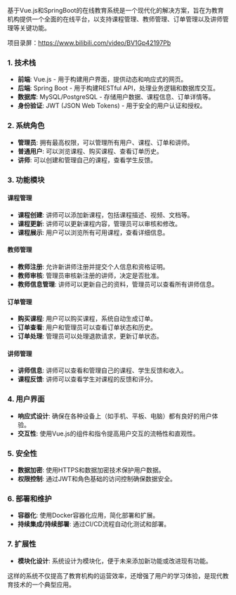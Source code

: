 ﻿基于Vue.js和SpringBoot的在线教育系统是一个现代化的解决方案，旨在为教育机构提供一个全面的在线平台，以支持课程管理、教师管理、订单管理以及讲师管理等关键功能。

项目录屏：https://www.bilibili.com/video/BV1Gp42197Pb

### 1. 技术栈

- **前端**: Vue.js - 用于构建用户界面，提供动态和响应式的网页。
- **后端**: Spring Boot - 用于构建RESTful API，处理业务逻辑和数据库交互。
- **数据库**: MySQL/PostgreSQL - 存储用户数据、课程信息、订单详情等。
- **身份验证**: JWT (JSON Web Tokens) - 用于安全的用户认证和授权。

### 2. 系统角色

- **管理员**: 拥有最高权限，可以管理所有用户、课程、订单和讲师。
- **普通用户**: 可以浏览课程、购买课程、查看订单历史。
- **讲师**: 可以创建和管理自己的课程，查看学生反馈。

### 3. 功能模块

#### 课程管理

- **课程创建**: 讲师可以添加新课程，包括课程描述、视频、文档等。
- **课程更新**: 讲师可以更新课程内容，管理员可以审核和修改。
- **课程展示**: 用户可以浏览所有可用课程，查看详细信息。

#### 教师管理

- **教师注册**: 允许新讲师注册并提交个人信息和资格证明。
- **教师审核**: 管理员审核新注册的讲师，决定是否批准。
- **教师信息管理**: 讲师可以更新自己的资料，管理员可以查看所有讲师信息。

#### 订单管理

- **购买课程**: 用户可以购买课程，系统自动生成订单。
- **订单查看**: 用户和管理员可以查看订单状态和历史。
- **订单处理**: 管理员可以处理退款请求，更新订单状态。

#### 讲师管理

- **讲师信息**: 讲师可以查看和管理自己的课程、学生反馈和收入。
- **课程反馈**: 讲师可以查看学生对课程的反馈和评分。

### 4. 用户界面

- **响应式设计**: 确保在各种设备上（如手机、平板、电脑）都有良好的用户体验。
- **交互性**: 使用Vue.js的组件和指令提高用户交互的流畅性和直观性。

### 5. 安全性

- **数据加密**: 使用HTTPS和数据加密技术保护用户数据。
- **权限控制**: 通过JWT和角色基础的访问控制确保数据安全。

### 6. 部署和维护

- **容器化**: 使用Docker容器化应用，简化部署和扩展。
- **持续集成/持续部署**: 通过CI/CD流程自动化测试和部署。

### 7. 扩展性

- **模块化设计**: 系统设计为模块化，便于未来添加新功能或改进现有功能。

这样的系统不仅提高了教育机构的运营效率，还增强了用户的学习体验，是现代教育技术的一个典型应用。
